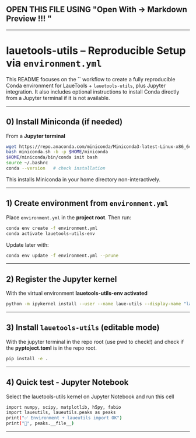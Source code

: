 
## OPEN THIS FILE USING "Open With -> Markdown Preview !!! "

---
# lauetools-utils – Reproducible Setup via `environment.yml`

This README focuses on the \`\` workflow to create a fully reproducible Conda environment for LaueTools + `lauetools-utils`, plus Jupyter integration. It also includes optional instructions to install Conda directly from a Jupyter terminal if it is not available.

---

## 0) Install Miniconda (if needed)

From a **Jupyter terminal** 

```bash
wget https://repo.anaconda.com/miniconda/Miniconda3-latest-Linux-x86_64.sh -O miniconda.sh
bash miniconda.sh -b -p $HOME/miniconda
$HOME/miniconda/bin/conda init bash
source ~/.bashrc
conda --version   # check installation
```

This installs Miniconda in your home directory non-interactively.

---

## 1) Create environment from `environment.yml`

Place `environment.yml` in the **project root**. Then run:

```bash
conda env create -f environment.yml
conda activate lauetools-utils-env
```

Update later with:

```bash
conda env update -f environment.yml --prune
```

---

## 2) Register the Jupyter kernel
With the virtual environment **lauetools-utils-env activated**

```bash
python -m ipykernel install --user --name laue-utils --display-name "laue-utils"
```
---

## 3) Install `lauetools-utils` (editable mode)

With the jupyter terminal in the repo root (use pwd to check!) and check if the **pyptoject.toml** is in the repo root. 

```bash
pip install -e .
```

---

## 4) Quick test - Jupyter Notebook

Select the lauetools-utils kernel on Jupyter Notebook and run this cell

```bash
import numpy, scipy, matplotlib, h5py, fabio
import laueutils, laueutils.peaks as peaks
print("✅ Environment + laueutils import OK")
print("📂", peaks.__file__)
```

---


